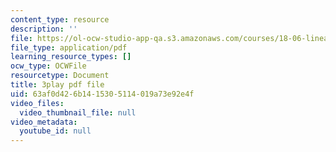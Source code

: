 ```yaml
---
content_type: resource
description: ''
file: https://ol-ocw-studio-app-qa.s3.amazonaws.com/courses/18-06-linear-algebra-spring-2010/63af0d426b1415305114019a73e92e4f_l88D4r74gtM.pdf
file_type: application/pdf
learning_resource_types: []
ocw_type: OCWFile
resourcetype: Document
title: 3play pdf file
uid: 63af0d42-6b14-1530-5114-019a73e92e4f
video_files:
  video_thumbnail_file: null
video_metadata:
  youtube_id: null
---
```

